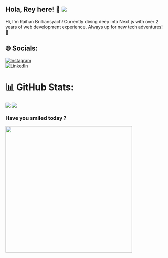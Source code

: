 ## Hola, Rey here! 🌟  [![](https://visitcount.itsvg.in/api?id=raybrilliant&icon=3&color=13)](https://visitcount.itsvg.in)
Hi, I'm Raihan Brilliansyach! Currently diving deep into Next.js with over 2 years of web development experience. Always up for new tech adventures! 🚀


## 🌐 Socials:
[![Instagram](https://img.shields.io/badge/Instagram-%23E4405F.svg?logo=Instagram&logoColor=white)](https://instagram.com/raybrilliant) <br> 
[![LinkedIn](https://img.shields.io/badge/LinkedIn-%230077B5.svg?logo=linkedin&logoColor=white)](https://linkedin.com/in/raybrilliant) 


# 📊 GitHub Stats:
<span>
<img align="center" src="https://github-readme-stats.vercel.app/api?username=raybrilliant&show_icons=true&theme=transparent" />
</span>
<span>
<img align="center" src="https://github-readme-stats.vercel.app/api/top-langs/?username=raybrilliant&langs_count=5" />
</span>

### Have you smiled today ?
<img src='https://memer-new.vercel.app/' style="height: 400px;"/>
